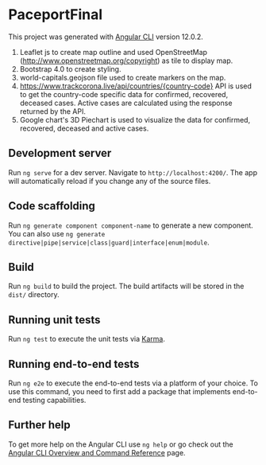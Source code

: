 # PaceportFinal

This project was generated with [Angular CLI](https://github.com/angular/angular-cli) version 12.0.2. 
1. Leaflet js to create map outline and used OpenStreetMap (http://www.openstreetmap.org/copyright) as tile to display map.
2. Bootstrap 4.0 to create styling.
3. world-capitals.geojson file used to create markers on the map.
4. https://www.trackcorona.live/api/countries/{country-code} API is used to get the country-code specific data for confirmed, recovered, deceased cases. Active cases are calculated using the response returned by the API.
5. Google chart's 3D Piechart is used to visualize the data for confirmed, recovered, deceased and active cases.


## Development server

Run `ng serve` for a dev server. Navigate to `http://localhost:4200/`. The app will automatically reload if you change any of the source files.

## Code scaffolding

Run `ng generate component component-name` to generate a new component. You can also use `ng generate directive|pipe|service|class|guard|interface|enum|module`.

## Build

Run `ng build` to build the project. The build artifacts will be stored in the `dist/` directory.

## Running unit tests

Run `ng test` to execute the unit tests via [Karma](https://karma-runner.github.io).

## Running end-to-end tests

Run `ng e2e` to execute the end-to-end tests via a platform of your choice. To use this command, you need to first add a package that implements end-to-end testing capabilities.

## Further help

To get more help on the Angular CLI use `ng help` or go check out the [Angular CLI Overview and Command Reference](https://angular.io/cli) page.
